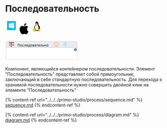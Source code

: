 # Последовательность

![](../../../resources/activities/basic/diagramm/image-100-1-1-1-1-1-1-1-2-188.png)

![](../../../resources/activities/basic/diagramm/image-278.png)

Компонент, являющийся контейнером последовательности. Элемент "Последовательность" представляет собой прямоугольник, заключающий в себе стандартную последовательность. Для перехода к хранимой последовательности нужно совершить двойной клик на элементе "Последовательность"

{% content-ref url="../../../primo-studio/process/sequence.md" %}
[sequence.md](../../../primo-studio/process/sequence.md)
{% endcontent-ref %}

{% content-ref url="../../../primo-studio/process/diagram.md" %}
[diagram.md](../../../primo-studio/process/diagram.md)
{% endcontent-ref %}
